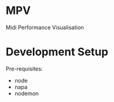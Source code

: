 MPV
===

Midi Performance Visualisation


Development Setup
===
Pre-requisites:
- node
- napa
- nodemon